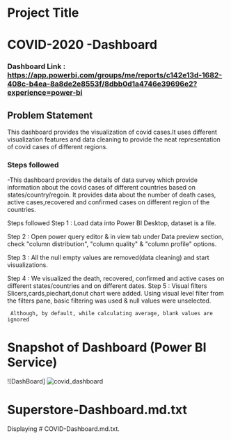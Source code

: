 
# Project Title


# COVID-2020 -Dashboard

### Dashboard Link : https://app.powerbi.com/groups/me/reports/c142e13d-1682-408c-b4ea-8a8de2e8553f/8dbb0d1a4746e39696e2?experience=power-bi

## Problem Statement

This dashboard provides the visualization of covid cases.It uses different visualization features and data cleaning to provide the neat representation of covid cases of different regions.




### Steps followed 

-This dashboard provides the details of data survey which provide information about the covid cases of different countries based on states/country/regoin. It provides data about the number of death cases, active cases,recovered and confirmed cases on different region of the countries.


Steps followed
Step 1 : Load data into Power BI Desktop, dataset is a  file.

Step 2 : Open power query editor & in view tab under Data preview section, check "column distribution", "column quality" & "column profile" options.

Step 3 : All the null empty values are removed(data cleaning) and start visualizations.

Step 4 : We visualized the death, recovered, confirmed and active cases on different states/countries and on different dates.
Step 5 : Visual filters Slicers,cards,piechart,donut chart were added. Using visual level filter from the filters pane, basic filtering was used & null values were unselected.

     Although, by default, while calculating average, blank values are ignored
 
# Snapshot of Dashboard (Power BI Service)




![DashBoard]
![covid_dashboard](https://github.com/user-attachments/assets/e89ce959-6614-4df0-ab9a-79aa420ceb63)



 
 
# Superstore-Dashboard.md.txt
Displaying # COVID-Dashboard.md.txt.
